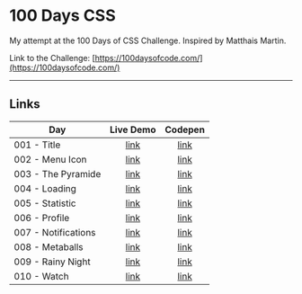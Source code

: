 # 100 Days CSS

My attempt at the 100 Days of CSS Challenge. Inspired by Matthais Martin.

Link to the Challenge: [https://100daysofcode.com/](https://100daysofcode.com/)

---
## Links

| Day | Live Demo | Codepen |
| --- | :---: | :---: |
| 001 - Title | [link](https://adith-a-danthi.github.io/100-Days-CSS/001-Title/) | [link](https://codepen.io/adith-a-danthi/pen/poWYPoL) |
| 002 - Menu Icon | [link](https://adith-a-danthi.github.io/100-Days-CSS/002-MenuIcon/) | [link](https://codepen.io/adith-a-danthi/pen/ZEXPqrw) |
| 003 - The Pyramide |  [link](https://adith-a-danthi.github.io/100-Days-CSS/003-ThePyramide/) | [link](https://codepen.io/adith-a-danthi/pen/YzrMaWV) |
| 004 - Loading | [link](https://adith-a-danthi.github.io/100-Days-CSS/004-Loading/) | [link](https://codepen.io/adith-a-danthi/pen/OJxeJov) |
| 005 - Statistic | [link](https://adith-a-danthi.github.io/100-Days-CSS/005-Statistic/) | [link](https://codepen.io/adith-a-danthi/pen/PoJMpoE) |
| 006 - Profile | [link](https://adith-a-danthi.github.io/100-Days-CSS/006-Profile/) | [link](https://codepen.io/adith-a-danthi/pen/abLepgz) |
| 007 - Notifications | [link](https://adith-a-danthi.github.io/100-Days-CSS/007-Notifications/) | [link](https://codepen.io/adith-a-danthi/pen/WNZVYbR) |
| 008 - Metaballs | [link](https://adith-a-danthi.github.io/100-Days-CSS/008-Metaballs/) | [link](https://codepen.io/adith-a-danthi/pen/QWOVxeV) |
| 009 - Rainy Night | [link](https://adith-a-danthi.github.io/100-Days-CSS/009-RainyNight/) | [link](https://codepen.io/adith-a-danthi/pen/WNXgKeK) |
| 010 - Watch | [link](https://adith-a-danthi.github.io/100-Days-CSS/010-Watch/) | [link](https://codepen.io/adith-a-danthi/pen/RwjYeQR) |